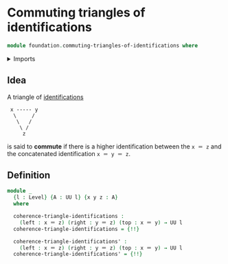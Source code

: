 # Commuting triangles of identifications

```agda
module foundation.commuting-triangles-of-identifications where
```

<details><summary>Imports</summary>

```agda
open import foundation.action-on-identifications-functions
open import foundation.universe-levels

open import foundation-core.function-types
open import foundation-core.homotopies
open import foundation-core.identity-types
```

</details>

## Idea

A triangle of [identifications](foundation-core.identity-types.md)

```text
 x ----- y
  \     /
   \   /
    \ /
     z
```

is said to **commute** if there is a higher identification between the `x ＝ z`
and the concatenated identification `x ＝ y ＝ z`.

## Definition

```agda
module _
  {l : Level} {A : UU l} {x y z : A}
  where

  coherence-triangle-identifications :
    (left : x ＝ z) (right : y ＝ z) (top : x ＝ y) → UU l
  coherence-triangle-identifications = {!!}

  coherence-triangle-identifications' :
    (left : x ＝ z) (right : y ＝ z) (top : x ＝ y) → UU l
  coherence-triangle-identifications' = {!!}
```

